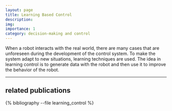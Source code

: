 ```yaml
---
layout: page
title: Learning Based Control 
description: 
img: 
importance: 1
category: decision-making and control
---
```


When a robot interacts with the real world, there are many cases that are unforeseen during the development of the control system. To make the system adapt to new situations, learning techniques are used. The idea in learning control is to generate data with the robot and then use it to improve the behavior of the robot.



---
## related publications
<div class="publications">

{% bibliography --file learning_control %}

</div>